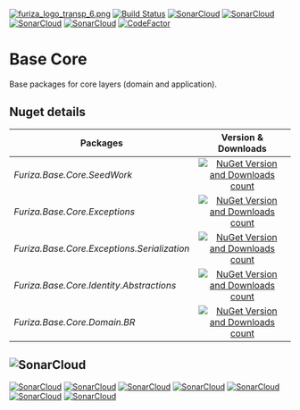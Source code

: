 [![furiza_logo_transp_6.png](https://www.imagemhost.com.br/images/2018/10/17/furiza_logo_transp_6.png)](https://www.imagemhost.com.br/image/rhCra)
[![Build Status](https://dev.azure.com/ivanborges/Furiza/_apis/build/status/ivanborges.furiza-base-core)](https://dev.azure.com/ivanborges/Furiza/_build/latest?definitionId=2)
[![SonarCloud](https://sonarcloud.io/api/project_badges/measure?project=ivanborges_furiza-base-core&metric=alert_status)](https://sonarcloud.io/dashboard?id=ivanborges_furiza-base-core)
[![SonarCloud](https://sonarcloud.io/api/project_badges/measure?project=ivanborges_furiza-base-core&metric=sqale_rating)](https://sonarcloud.io/dashboard?id=ivanborges_furiza-base-core)
[![SonarCloud](https://sonarcloud.io/api/project_badges/measure?project=ivanborges_furiza-base-core&metric=reliability_rating)](https://sonarcloud.io/dashboard?id=ivanborges_furiza-base-core)
[![SonarCloud](https://sonarcloud.io/api/project_badges/measure?project=ivanborges_furiza-base-core&metric=security_rating)](https://sonarcloud.io/dashboard?id=ivanborges_furiza-base-core)
[![CodeFactor](https://www.codefactor.io/repository/github/ivanborges/furiza-base-core/badge)](https://www.codefactor.io/repository/github/ivanborges/furiza-base-core)

# Base Core
Base packages for core layers (domain and application).

## Nuget details
|Packages|Version & Downloads|
|---------------------------|:---:|
|*Furiza.Base.Core.SeedWork*|[![NuGet Version and Downloads count](https://buildstats.info/nuget/Furiza.Base.Core.SeedWork)](https://www.nuget.org/packages/Furiza.Base.Core.SeedWork)|
|*Furiza.Base.Core.Exceptions*|[![NuGet Version and Downloads count](https://buildstats.info/nuget/Furiza.Base.Core.Exceptions)](https://www.nuget.org/packages/Furiza.Base.Core.Exceptions)|
|*Furiza.Base.Core.Exceptions.Serialization*|[![NuGet Version and Downloads count](https://buildstats.info/nuget/Furiza.Base.Core.Exceptions.Serialization)](https://www.nuget.org/packages/Furiza.Base.Core.Exceptions.Serialization)|
|*Furiza.Base.Core.Identity.Abstractions*|[![NuGet Version and Downloads count](https://buildstats.info/nuget/Furiza.Base.Core.Identity.Abstractions)](https://www.nuget.org/packages/Furiza.Base.Core.Identity.Abstractions)|
|*Furiza.Base.Core.Domain.BR*|[![NuGet Version and Downloads count](https://buildstats.info/nuget/Furiza.Base.Core.Domain.BR)](https://www.nuget.org/packages/Furiza.Base.Core.Domain.BR)|

## ![SonarCloud](https://sonarcloud.io/images/project_badges/sonarcloud-white.svg)

[![SonarCloud](https://sonarcloud.io/api/project_badges/measure?project=ivanborges_furiza-base-core&metric=ncloc)](https://sonarcloud.io/dashboard?id=ivanborges_furiza-base-core)
[![SonarCloud](https://sonarcloud.io/api/project_badges/measure?project=ivanborges_furiza-base-core&metric=coverage)](https://sonarcloud.io/dashboard?id=ivanborges_furiza-base-core)
[![SonarCloud](https://sonarcloud.io/api/project_badges/measure?project=ivanborges_furiza-base-core&metric=duplicated_lines_density)](https://sonarcloud.io/dashboard?id=ivanborges_furiza-base-core)
[![SonarCloud](https://sonarcloud.io/api/project_badges/measure?project=ivanborges_furiza-base-core&metric=sqale_index)](https://sonarcloud.io/dashboard?id=ivanborges_furiza-base-core)
[![SonarCloud](https://sonarcloud.io/api/project_badges/measure?project=ivanborges_furiza-base-core&metric=bugs)](https://sonarcloud.io/dashboard?id=ivanborges_furiza-base-core)
[![SonarCloud](https://sonarcloud.io/api/project_badges/measure?project=ivanborges_furiza-base-core&metric=vulnerabilities)](https://sonarcloud.io/dashboard?id=ivanborges_furiza-base-core)
[![SonarCloud](https://sonarcloud.io/api/project_badges/measure?project=ivanborges_furiza-base-core&metric=code_smells)](https://sonarcloud.io/dashboard?id=ivanborges_furiza-base-core)
